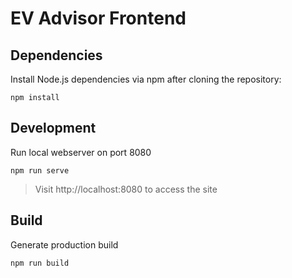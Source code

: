 # EV Advisor Frontend

## Dependencies

Install Node.js dependencies via npm after cloning the repository:

```
npm install
```

## Development

Run local webserver on port 8080

```
npm run serve
```

> Visit http://localhost:8080 to access the site

## Build

Generate production build

```
npm run build
```
